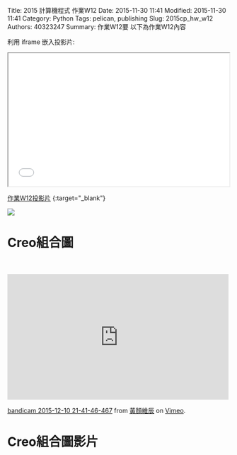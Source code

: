 Title: 2015 計算機程式 作業W12
Date: 2015-11-30 11:41
Modified: 2015-11-30 11:41
Category: Python
Tags: pelican, publishing
Slug: 2015cp_hw_w12
Authors: 40323247
Summary: 作業W12要
以下為作業W12內容

利用 iframe 嵌入投影片:

<iframe src="simplest12.html" width="500" height="300"></iframe>

[作業W12投影片](simplest12.html)
{:target="_blank"}


<img src="https://copy.com/C3xIjmXpYkh3G7w9"></img><br/>

<h1>Creo組合圖</h1>
<br/>
<br/>

  <iframe src="https://player.vimeo.com/video/148491335" width="500" height="283" frameborder="0" webkitallowfullscreen mozallowfullscreen allowfullscreen></iframe>
<p><a href="https://vimeo.com/148491335">bandicam 2015-12-10 21-41-46-467</a> from <a href="https://vimeo.com/user45499931">黃顏維辰</a> on <a href="https://vimeo.com">Vimeo</a>.</p>

<h1>Creo組合圖影片</h1>
